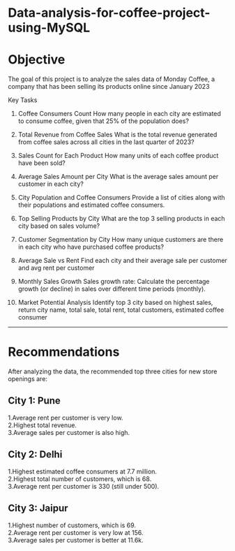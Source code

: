 # Data-analysis-for-coffee-project-using-MySQL

# Objective
The goal of this project is to analyze the sales data of Monday Coffee, a company that has been selling its products online since January 2023

Key Tasks

1. Coffee Consumers Count
How many people in each city are estimated to consume coffee, given that 25% of the population does?

2. Total Revenue from Coffee Sales
What is the total revenue generated from coffee sales across all cities in the last quarter of 2023?

3. Sales Count for Each Product
How many units of each coffee product have been sold?

4. Average Sales Amount per City
What is the average sales amount per customer in each city?

5. City Population and Coffee Consumers
Provide a list of cities along with their populations and estimated coffee consumers.

6. Top Selling Products by City
What are the top 3 selling products in each city based on sales volume?

7. Customer Segmentation by City
How many unique customers are there in each city who have purchased coffee products?

8. Average Sale vs Rent
Find each city and their average sale per customer and avg rent per customer

9. Monthly Sales Growth
Sales growth rate: Calculate the percentage growth (or decline) in sales over different time periods (monthly).

10. Market Potential Analysis
Identify top 3 city based on highest sales, return city name, total sale, total rent, total customers, estimated coffee consumer
---
# Recommendations
After analyzing the data, the recommended top three cities for new store openings are:

City 1: Pune
--
1.Average rent per customer is very low.<br />
2.Highest total revenue.<br />
3.Average sales per customer is also high.<br />

City 2: Delhi
--
1.Highest estimated coffee consumers at 7.7 million.<br />
2.Highest total number of customers, which is 68.<br />
3.Average rent per customer is 330 (still under 500).<br />

City 3: Jaipur
--
1.Highest number of customers, which is 69.<br />
2.Average rent per customer is very low at 156.<br />
3.Average sales per customer is better at 11.6k.<br />
